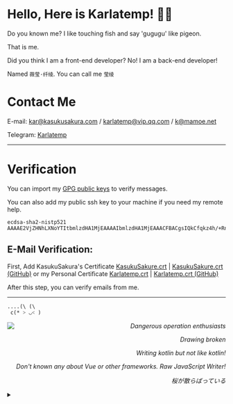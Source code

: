
# Hello, Here is Karlatemp! :rainbow_flag:

Do you known me? I like touching fish and say 'gugugu' like pigeon.

That is me.

Did you think I am a front-end developer? No! I am a back-end developer!

Named `薇莹·纤绫`. You can call me `莹绫`

<!---
我所做的一切，我所识的全部，是否为人所知
追求过的一切，努力过的一切，或都归于虚无
曾经爱过世界，相信一切美好，或许只是童真
光明又或黑暗，何处存在光明，何处存在黑暗
两界暗黑交接，前后世界两隔，在犹豫在彷徨
黑与白本同源，歧视纷争不断，本应同为一家
身出边境交接，或前进或后退，何处属我归属
无人所知，无人所忆，终将被遗忘
如果你能记住我的名字
如果你们能记住我们的名字
冬将逝，春归来，樱花终将绽放
--->

# Contact Me

E-mail: <kar@kasukusakura.com> / <karlatemp@vip.qq.com> / <k@mamoe.net>

Telegram: [Karlatemp](https://t.me/Karlatemp)

--------

# Verification

You can import my [GPG public keys](https://github.com/Karlatemp/Karlatemp.gpg) to verify messages.

You can also add my public ssh key to your machine if you need my remote help.

```
ecdsa-sha2-nistp521 AAAAE2VjZHNhLXNoYTItbmlzdHA1MjEAAAAIbmlzdHA1MjEAAACFBACgsIQkCfqkz4h/+RnoBVVxXEPVo6faz8l61FB8p/MqjGPunx5CDKBYct3j1kw1p4Y6mCAo+Zkw/DtDTQ2xGoWg/QDi3OgVFoIBCGr8n9d9ePWHrLYD9GBZgq3KxPKDPRj43Ih/sTTnO15R15NWDfe6zBslNOQlIHsIhZbcJHTJt6YAow==
```

## E-Mail Verification:

First, Add KasukuSakura's Certificate
[KasukuSakure.crt](https://static-assets.kasukusakura.com/certs/KasukuSakura.crt) | [KasukuSakure.crt (GitHub)](https://github.com/KasukuSakura/static-assets/blob/main/certs/KasukuSakura.crt)
or my Personal Certificate
[Karlatemp.crt](https://static-assets.kasukusakura.com/certs/Karlatemp.crt) | [Karlatemp.crt (GitHub)](https://github.com/KasukuSakura/static-assets/blob/main/certs/Karlatemp.crt)

After this step, you can verify emails from me.

--------

```
....(\ (\
 c(* ˃ ◡˂ )
```


<img src="https://github-readme-stats.vercel.app/api/top-langs/?username=Karlatemp&layout=compact&theme=tokyonight" align="left" />


<div align="right">
<i>

Dangerous operation enthusiasts

Drawing broken

Writing kotlin but not like kotlin!

Don't known any about Vue or other frameworks. Raw JavaScript Writer!

桜が散らばっている

</i> 
</div>


<details>
<summary></summary>
<i align="right">


何处, 何地, 我们重聚于此 <br/>
多年的离别, 多年后的再会 <br/>
亦隔江相望, 无语无言无声 <br/>
心中早有千言万语, 只能藏于心中 <br/>
恍惚之间, 一切归于虚无 <br/>
无人踏足, 无人应答 <br/>
只留下一片破碎之镜 <br/>

<hr/>

请记住我的名字，如果你能记住我的名字，如果你们都能记住我的名字....

</i>
</details>

